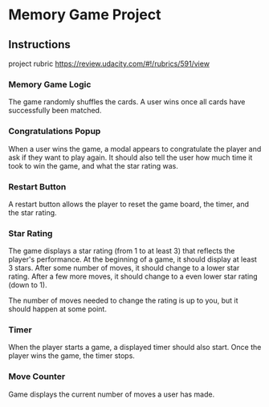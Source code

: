 # Memory Game Project

## Instructions


project rubric https://review.udacity.com/#!/rubrics/591/view


### Memory Game Logic

The game randomly shuffles the cards. A user wins once all cards have successfully been matched.

### Congratulations Popup

When a user wins the game, a modal appears to congratulate the player and ask if they want to play again. It should also tell the user how much time it took to win the game, and what the star rating was.

### Restart Button

A restart button allows the player to reset the game board, the timer, and the star rating.

### Star Rating

The game displays a star rating (from 1 to at least 3) that reflects the player's performance. At the beginning of a game, it should display at least 3 stars. After some number of moves, it should change to a lower star rating. After a few more moves, it should change to a even lower star rating (down to 1).

The number of moves needed to change the rating is up to you, but it should happen at some point.

### Timer

When the player starts a game, a displayed timer should also start. Once the player wins the game, the timer stops.

### Move Counter

Game displays the current number of moves a user has made.
